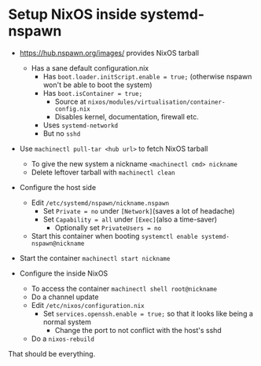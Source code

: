 # Setup NixOS inside systemd-nspawn

- https://hub.nspawn.org/images/ provides NixOS tarball
    - Has a sane default configuration.nix
        - Has `boot.loader.initScript.enable = true;` (otherwise nspawn won't be able to boot the system)
        - Has `boot.isContainer = true;`
            - Source at `nixos/modules/virtualisation/container-config.nix`
            - Disables kernel, documentation, firewall etc.
        - Uses `systemd-networkd`
        - But no `sshd`

- Use `machinectl pull-tar <hub url>` to fetch NixOS tarball
    - To give the new system a nickname `<machinectl cmd> nickname`
    - Delete leftover tarball with `machinectl clean`

- Configure the host side
    - Edit `/etc/systemd/nspawn/nickname.nspawn`
        - Set `Private = no` under `[Network]`(saves a lot of headache)
        - Set `Capability = all` under `[Exec]`(also a time-saver)
            - Optionally set `PrivateUsers = no`
    - Start this container when booting `systemctl enable systemd-nspawn@nickname`

- Start the container `machinectl start nickname`

- Configure the inside NixOS
    - To access the container `machinectl shell root@nickname`
    - Do a channel update
    - Edit `/etc/nixos/configuration.nix`
        - Set `services.openssh.enable = true;` so that it looks like being a normal system
            - Change the port to not conflict with the host's sshd
    - Do a `nixos-rebuild`

That should be everything.
